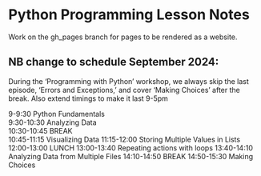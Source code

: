 # Python Programming Lesson Notes

Work on the gh_pages branch for pages to be rendered as a website.

## NB change to schedule September 2024:  
During the ‘Programming with Python’ workshop, we always skip the last episode, ‘Errors and Exceptions,’ and cover ‘Making Choices’ after the break.  Also extend timings to make it last 9-5pm

9-9:30 Python Fundamentals  
9:30-10:30 Analyzing Data  
10:30-10:45 BREAK  
10:45-11:15 Visualizing Data
11:15-12:00 Storing Multiple Values in Lists
12:00-13:00 LUNCH
13:00-13:40 Repeating actions with loops
13:40-14:10 Analyzing Data from Multiple Files
14:10-14:50 BREAK
14:50-15:30 Making Choices
